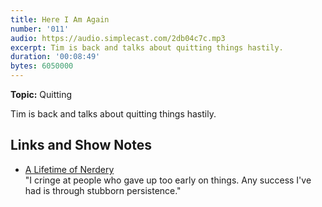 ```yaml
---
title: Here I Am Again
number: '011'
audio: https://audio.simplecast.com/2db04c7c.mp3
excerpt: Tim is back and talks about quitting things hastily.
duration: '00:08:49'
bytes: 6050000
---
```


**Topic:** Quitting

Tim is back and talks about quitting things hastily.

## Links and Show Notes

- [A Lifetime of Nerdery](https://css-tricks.com/a-lifetime-of-nerdery/)  
"I cringe at people who gave up too early on things. Any success I've had is through stubborn persistence."
